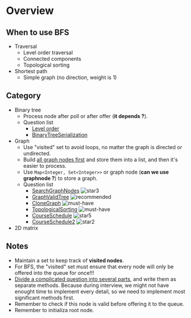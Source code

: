 # Overview

## When to use BFS

- Traversal
  - Level order traversal
  - Connected components
  - Topological sorting
- Shortest path
  - Simple graph (no direction, weight is 1)

## Category

- Binary tree
  - Process node after poll or after offer (__it depends ?__).
  - Question list
    - [Level order](LevelOrderTraversal.md)
    - [BinaryTreeSerialization](BinaryTreeSerialization.md)
- Graph
  - Use "visited" set to avoid loops, no matter the graph is directed or undirected.
  - Build [all graph nodes first](CloneGraph.md) and store them into a list, and then it's easier to process.
  - Use `Map<Integer, Set<Integer>>` or graph node (__can we use graphnode ?__) to store a graph.
  - Question list
    - [SearchGraphNodes](SearchGraphNodes.md) ![star3][star3]
    - [GraphValidTree](GraphValidTree.md) ![recommended][recommended]
    - [CloneGraph](CloneGraph.md) ![must-have][must-have]
    - [TopologicalSorting](TopologicalSorting.md) ![must-have][must-have]
    - [CourseSchedule](CourseSchedule.md) ![star5][star5]
    - [CourseSchedule2](CourseSchedule2.md) ![star2][star2]
- 2D matrix

## Notes

- Maintain a set to keep track of __visited nodes__.
- For BFS, the "visited" set must ensure that every node will only be offered into the queue for once!!!
- [Divide a complicated question into several parts](CloneGraph.md), and write them as separate methods. Because during interview, we might not have enought time to implement every detail, so we need to implement most significant methods first.
- Remember to check if this node is valid before offering it to the queue.
- Remember to initializa root node.

[must-have]: https://jaywcjlove.github.io/sb/ico/min-bibei.svg
[recommended]: https://jaywcjlove.github.io/sb/ico/min-tuijian.svg
[star]: https://jaywcjlove.github.io/sb/star/red.svg
[star0]: https://jaywcjlove.github.io/sb/star/red0.svg
[star1]: https://jaywcjlove.github.io/sb/star/red1.svg
[star2]: https://jaywcjlove.github.io/sb/star/red2.svg
[star3]: https://jaywcjlove.github.io/sb/star/red3.svg
[star4]: https://jaywcjlove.github.io/sb/star/red4.svg
[star5]: https://jaywcjlove.github.io/sb/star/red5.svg